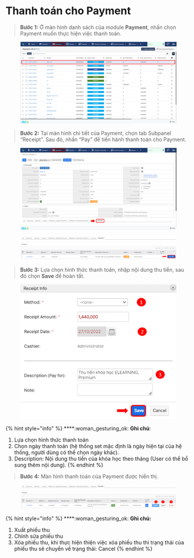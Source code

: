 # Thanh toán cho Payment

> **Bước 1:** Ở màn hình danh sách của module **Payment**, nhấn chọn Payment muốn thực hiện việc thanh toán.

<figure><img src="../../.gitbook/assets/image (1) (1).png" alt=""><figcaption></figcaption></figure>

> **Bước 2:** Tại màn hình chi tiết của Payment, chọn tab Subpanel “Receipt”. Sau đó, nhấn “Pay” để tiến hành thanh toán cho Payment.

<figure><img src="../../.gitbook/assets/image (2) (1).png" alt=""><figcaption></figcaption></figure>

<figure><img src="../../.gitbook/assets/image (4) (1).png" alt=""><figcaption></figcaption></figure>

> **Bước 3:**&#x20;
> Lựa chọn hình thức thanh toán, nhập nội dung thu tiền, sau đó chọn **Save** để hoàn tất.

<figure><img src="../../.gitbook/assets/image (3) (1).png" alt=""><figcaption></figcaption></figure>

{% hint style="info" %}
****:woman\_gesturing\_ok: **Ghi chú**:

1. Lựa chọn hình thức thanh toán
2. Chọn ngày thanh toán (hệ thống set mặc định là ngày hiện tại của hệ thống, người dùng có thể chọn ngày khác).&#x20;
3. Description: Nội dung thu tiền của khóa học theo tháng (User có thể bổ sung thêm nội dung).
{% endhint %}

> **Bước 4:**&#x20;
> Màn hình thanh toán của Payment được hiển thị.

<figure><img src="../../.gitbook/assets/image (4).png" alt=""><figcaption></figcaption></figure>

{% hint style="info" %}
****:woman\_gesturing\_ok: **Ghi chú:**

1. Xuất phiếu thu
2. Chỉnh sửa phiếu thu
3. Xóa phiếu thu, khi thực hiện thiện việc xóa phiếu thu thì trạng thái của phiếu thu sẽ chuyển về trạng thái: Cancel
{% endhint %}
